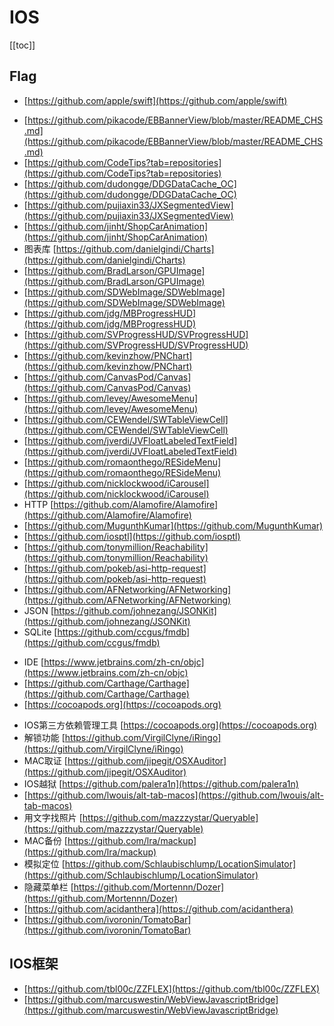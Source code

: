 
# IOS

[[toc]]


## Flag

+ [https://github.com/apple/swift](https://github.com/apple/swift)


* [https://github.com/pikacode/EBBannerView/blob/master/README_CHS.md](https://github.com/pikacode/EBBannerView/blob/master/README_CHS.md)
* [https://github.com/CodeTips?tab=repositories](https://github.com/CodeTips?tab=repositories)
* [https://github.com/dudongge/DDGDataCache_OC](https://github.com/dudongge/DDGDataCache_OC)
* [https://github.com/pujiaxin33/JXSegmentedView](https://github.com/pujiaxin33/JXSegmentedView)
* [https://github.com/jinht/ShopCarAnimation](https://github.com/jinht/ShopCarAnimation)
* 图表库 [https://github.com/danielgindi/Charts](https://github.com/danielgindi/Charts)
* [https://github.com/BradLarson/GPUImage](https://github.com/BradLarson/GPUImage)
* [https://github.com/SDWebImage/SDWebImage](https://github.com/SDWebImage/SDWebImage)
* [https://github.com/jdg/MBProgressHUD](https://github.com/jdg/MBProgressHUD)
* [https://github.com/SVProgressHUD/SVProgressHUD](https://github.com/SVProgressHUD/SVProgressHUD)
* [https://github.com/kevinzhow/PNChart](https://github.com/kevinzhow/PNChart)
* [https://github.com/CanvasPod/Canvas](https://github.com/CanvasPod/Canvas)
* [https://github.com/levey/AwesomeMenu](https://github.com/levey/AwesomeMenu)
* [https://github.com/CEWendel/SWTableViewCell](https://github.com/CEWendel/SWTableViewCell)
* [https://github.com/jverdi/JVFloatLabeledTextField](https://github.com/jverdi/JVFloatLabeledTextField)
* [https://github.com/romaonthego/RESideMenu](https://github.com/romaonthego/RESideMenu)
* [https://github.com/nicklockwood/iCarousel](https://github.com/nicklockwood/iCarousel)
* HTTP [https://github.com/Alamofire/Alamofire](https://github.com/Alamofire/Alamofire)
* [https://github.com/MugunthKumar](https://github.com/MugunthKumar)
* [https://github.com/iosptl](https://github.com/iosptl)
* [https://github.com/tonymillion/Reachability](https://github.com/tonymillion/Reachability)
* [https://github.com/pokeb/asi-http-request](https://github.com/pokeb/asi-http-request)
* [https://github.com/AFNetworking/AFNetworking](https://github.com/AFNetworking/AFNetworking)
* JSON [https://github.com/johnezang/JSONKit](https://github.com/johnezang/JSONKit)
* SQLite [https://github.com/ccgus/fmdb](https://github.com/ccgus/fmdb)


+ IDE [https://www.jetbrains.com/zh-cn/objc](https://www.jetbrains.com/zh-cn/objc)
+ [https://github.com/Carthage/Carthage](https://github.com/Carthage/Carthage)
+ [https://cocoapods.org](https://cocoapods.org)



- IOS第三方依赖管理工具 [https://cocoapods.org](https://cocoapods.org)
- 解锁功能 [https://github.com/VirgilClyne/iRingo](https://github.com/VirgilClyne/iRingo)
- MAC取证 [https://github.com/jipegit/OSXAuditor](https://github.com/jipegit/OSXAuditor)
- IOS越狱 [https://github.com/palera1n](https://github.com/palera1n)
- [https://github.com/lwouis/alt-tab-macos](https://github.com/lwouis/alt-tab-macos)
- 用文字找照片 [https://github.com/mazzzystar/Queryable](https://github.com/mazzzystar/Queryable)
- MAC备份 [https://github.com/lra/mackup](https://github.com/lra/mackup)
- 模拟定位 [https://github.com/Schlaubischlump/LocationSimulator](https://github.com/Schlaubischlump/LocationSimulator)
- 隐藏菜单栏 [https://github.com/Mortennn/Dozer](https://github.com/Mortennn/Dozer)
- [https://github.com/acidanthera](https://github.com/acidanthera)
- [https://github.com/ivoronin/TomatoBar](https://github.com/ivoronin/TomatoBar)


## IOS框架

* [https://github.com/tbl00c/ZZFLEX](https://github.com/tbl00c/ZZFLEX)
* [https://github.com/marcuswestin/WebViewJavascriptBridge](https://github.com/marcuswestin/WebViewJavascriptBridge)

